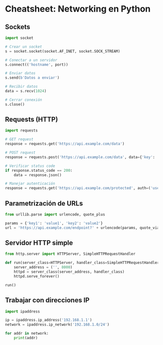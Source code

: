 # Cheatsheet: Networking en Python

## Sockets
```python
import socket

# Crear un socket
s = socket.socket(socket.AF_INET, socket.SOCK_STREAM)

# Conectar a un servidor
s.connect(('hostname', port))

# Enviar datos
s.send(b'Datos a enviar')

# Recibir datos
data = s.recv(1024)

# Cerrar conexión
s.close()
```

## Requests (HTTP)
```python
import requests

# GET request
response = requests.get('https://api.example.com/data')

# POST request
response = requests.post('https://api.example.com/data', data={'key': 'value'})

# Verificar status code
if response.status_code == 200:
    data = response.json()

# Manejar autenticación
response = requests.get('https://api.example.com/protected', auth=('user', 'pass'))
```

## Parametrización de URLs
```python
from urllib.parse import urlencode, quote_plus

params = {'key1': 'value1', 'key2': 'value2'}
url = 'https://api.example.com/endpoint?' + urlencode(params, quote_via=quote_plus)
```

## Servidor HTTP simple
```python
from http.server import HTTPServer, SimpleHTTPRequestHandler

def run(server_class=HTTPServer, handler_class=SimpleHTTPRequestHandler):
    server_address = ('', 8000)
    httpd = server_class(server_address, handler_class)
    httpd.serve_forever()

run()
```

## Trabajar con direcciones IP
```python
import ipaddress

ip = ipaddress.ip_address('192.168.1.1')
network = ipaddress.ip_network('192.168.1.0/24')

for addr in network:
    print(addr)
```
